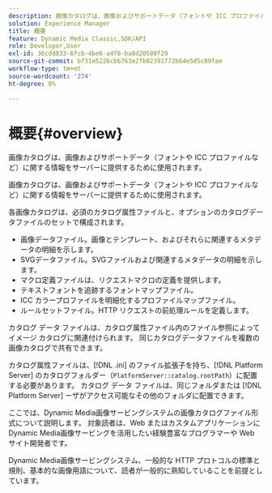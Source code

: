 ```yaml
---
description: 画像カタログは、画像およびサポートデータ（フォントや ICC プロファイルなど）に関する情報をサーバーに提供するために使用されます。
solution: Experience Manager
title: 概要
feature: Dynamic Media Classic,SDK/API
role: Developer,User
exl-id: 36cdd833-6fcb-4be6-a4f8-ba8d20580f29
source-git-commit: bf31e5226cbb763e2fb82391772b64e5d5c89fae
workflow-type: tm+mt
source-wordcount: '274'
ht-degree: 0%

---
```


# 概要{#overview}

画像カタログは、画像およびサポートデータ（フォントや ICC プロファイルなど）に関する情報をサーバーに提供するために使用されます。

画像カタログは、画像およびサポートデータ（フォントや ICC プロファイルなど）に関する情報をサーバーに提供するために使用されます。

各画像カタログは、必須のカタログ属性ファイルと、オプションのカタログデータファイルのセットで構成されます。

* 画像データファイル。画像とテンプレート、およびそれらに関連するメタデータの明細を示します。
* SVGデータファイル。SVGファイルおよび関連するメタデータの明細を示します。
* マクロ定義ファイルは、リクエストマクロの定義を提供します。
* テキストフォントを追跡するフォントマップファイル。
* ICC カラープロファイルを明細化するプロファイルマップファイル。
* ルールセットファイル。HTTP リクエストの前処理ルールを定義します。

カタログ データ ファイルは、カタログ属性ファイル内のファイル参照によってイメージ カタログに関連付けられます。 同じカタログデータファイルを複数の画像カタログで共有できます。

カタログ属性ファイルは、[!DNL .ini] のファイル拡張子を持ち、[!DNL Platform Server] のカタログフォルダー（`PlatformServer::catalog.rootPath`）に配置する必要があります。 カタログ データ ファイルは、同じフォルダまたは [!DNL Platform Server] ーザがアクセス可能なその他のフォルダに配置できます。

ここでは、Dynamic Media画像サービングシステムの画像カタログファイル形式について説明します。 対象読者は、Web またはカスタムアプリケーションにDynamic Media画像サービングを活用したい経験豊富なプログラマーや Web サイト開発者です。

Dynamic Media画像サービングシステム、一般的な HTTP プロトコルの標準と規則、基本的な画像用語について、読者が一般的に熟知していることを前提としています。
